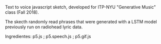 Text to voice javascript sketch, developed for ITP-NYU "Generative Music" class (Fall 2018).

The skecth randomly read phrases that were generated with a LSTM model previously run on radiohead lyric data.

Ingredientes: p5.js ; p5.speech.js ; p5.gif.js 
